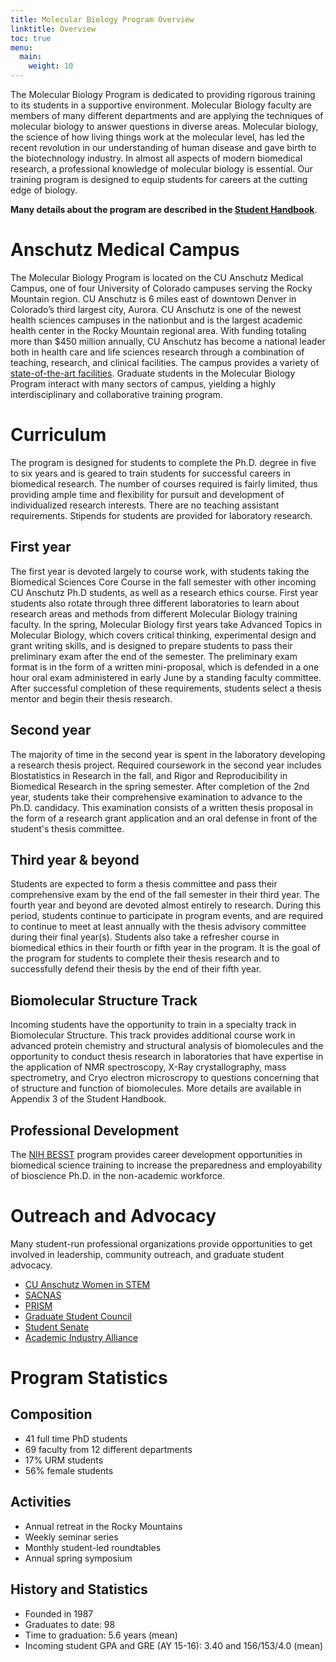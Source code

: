 ```yaml
---
title: Molecular Biology Program Overview
linktitle: Overview
toc: true
menu:
  main:
    weight: 10
---
```


The Molecular Biology Program is dedicated to providing rigorous training to its
students in a supportive environment. Molecular Biology faculty are members
of many different departments and are applying the techniques of molecular
biology to answer questions in diverse areas. Molecular biology, the science of
how living things work at the molecular level, has led the recent
revolution in our understanding of human disease and gave birth to the
biotechnology industry. In almost all aspects of modern biomedical research, a
professional knowledge of molecular biology is essential. Our training program
is designed to equip students for careers at the cutting edge of biology.

**Many details about the program are described in the [Student Handbook](/MOLB-handbook-2017.pdf)**.

# Anschutz Medical Campus

The Molecular Biology Program is located on the CU Anschutz Medical Campus, one of four University of Colorado campuses serving the Rocky Mountain region. CU Anschutz is 6 miles east of downtown Denver in Colorado’s third largest city, Aurora. CU Anschutz is one of the newest health sciences campuses in the nationbut and is the largest academic health center in the Rocky Mountain regional area. With funding totaling more than $450 million annually, CU Anschutz has become a national leader both in health care and life sciences research through a combination of teaching, research, and clinical facilities. The campus provides a variety of [state-of-the-art facilities](http://www.ucdenver.edu/academics/colleges/medicalschool/departments/medicine/Pages/CR-AMC-Research-Cores.aspx). Graduate students in the Molecular Biology Program interact with many sectors of campus, yielding a highly interdisciplinary and collaborative training program. 

# Curriculum

The program is designed for students to complete the Ph.D. degree in five to six years and is geared to train students for successful careers in biomedical research. The number of courses required is fairly limited, thus providing ample time and flexibility for pursuit and development of individualized research interests. There are no teaching assistant requirements. Stipends for students are provided for laboratory research.

## First year

The first year is devoted largely to course work, with students taking the Biomedical Sciences Core Course in the fall semester with other incoming CU Anschutz Ph.D students, as well as a research ethics course.  First year students also rotate through three different laboratories to learn about research areas and methods from different Molecular Biology training faculty. In the spring, Molecular Biology first years take Advanced Topics in Molecular Biology, which covers critical thinking, experimental design and grant writing skills, and is designed to prepare students to pass their preliminary exam after the end of the semester. The preliminary exam format is in the form of a written mini-proposal, which is defended in a one hour oral exam administered in early June by a standing faculty committee. After successful completion of these requirements, students select a thesis mentor and begin their thesis research.

## Second year

The majority of time in the second year is spent in the laboratory developing a research thesis project. Required coursework in the second year includes Biostatistics in Research in the fall, and Rigor and Reproducibility in Biomedical Research in the spring semester. After completion of the 2nd year, students take their comprehensive examination to advance to the Ph.D. candidacy. This examination consists of a written thesis proposal in the form of a research grant application and an oral defense in front of the student's thesis committee.

## Third year & beyond

Students are expected to form a thesis committee and pass their comprehensive exam by the end of the fall semester in their third year. The fourth year and beyond are devoted almost entirely to research. During this period, students continue to participate in program events, and are required to continue to meet at least annually with the thesis advisory committee during their final year(s). Students also take a refresher course in biomedical ethics in their fourth or fifth year in the program. It is the goal of the program for students to complete their thesis research and to successfully defend their thesis by the end of their fifth year.

## Biomolecular Structure Track

Incoming students have the opportunity to train in a specialty track in Biomolecular Structure.  This track provides additional course work in advanced protein chemistry and structural analysis of biomolecules and the opportunity to conduct thesis research in laboratories that have expertise in the application of NMR spectroscopy, X-Ray crystallography, mass spectrometry, and Cryo electron microscropy to questions concerning that of structure and function of biomolecules. More details are available in Appendix 3 of the Student Handbook.

## Professional Development

The [NIH BESST](https://gs.ucdenver.edu/besst/) program provides career development opportunities in biomedical science training to increase the preparedness and employability of bioscience Ph.D. in the non-academic workforce. 

# Outreach and Advocacy

Many student-run professional organizations provide opportunities to get involved in leadership, community outreach, and graduate student advocacy.

- [CU Anschutz Women in STEM](https://amcwistem.com/)
- [SACNAS](http://www.ucdenver.edu/about/departments/odi/OIO/Programs/undergraduate/SACNAS/Pages/CU%20Anschutz%20Medical%20Campus%20SACNAS%20Chapters.aspx)
- [PRISM](https://ucdprism.wordpress.com/)
- [Graduate Student Council](http://www.ucdenver.edu/anschutz/studentresources/student-assistance/organizations/gsc/Pages/GSC-Home.aspx)
- [Student Senate](http://www.ucdenver.edu/anschutz/studentresources/student-assistance/organizations/senate/Pages/StudentSenate.aspx)
- [Academic Industry Alliance](http://www.ucdenver.edu/academics/colleges/Graduate-School/Academic-Industry-Alliance/Pages/Home.aspx)

# Program Statistics

## Composition

- 41 full time PhD students
- 69 faculty from 12 different departments
- 17% URM students
- 56% female students

## Activities

- Annual retreat in the Rocky Mountains
- Weekly seminar series
- Monthly student-led roundtables
- Annual spring symposium

## History and Statistics

- Founded in 1987
- Graduates to date: 98
- Time to graduation: 5.6 years (mean)
- Incoming student GPA and GRE (AY 15-16): 3.40 and 156/153/4.0 (mean)
